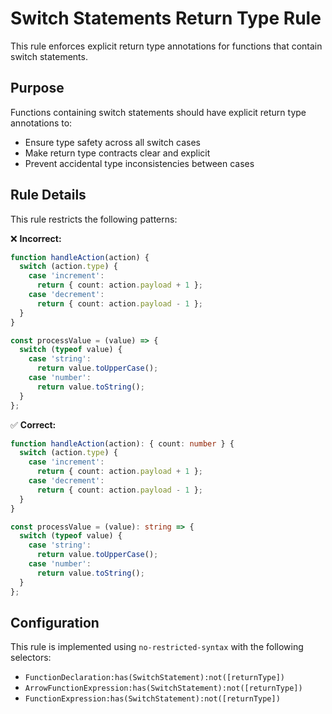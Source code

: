 # Switch Statements Return Type Rule

This rule enforces explicit return type annotations for functions that contain switch statements.

## Purpose

Functions containing switch statements should have explicit return type annotations to:
- Ensure type safety across all switch cases
- Make return type contracts clear and explicit
- Prevent accidental type inconsistencies between cases

## Rule Details

This rule restricts the following patterns:

❌ **Incorrect:**
```typescript
function handleAction(action) {
  switch (action.type) {
    case 'increment':
      return { count: action.payload + 1 };
    case 'decrement':
      return { count: action.payload - 1 };
  }
}

const processValue = (value) => {
  switch (typeof value) {
    case 'string':
      return value.toUpperCase();
    case 'number':
      return value.toString();
  }
};
```

✅ **Correct:**
```typescript
function handleAction(action): { count: number } {
  switch (action.type) {
    case 'increment':
      return { count: action.payload + 1 };
    case 'decrement':
      return { count: action.payload - 1 };
  }
}

const processValue = (value): string => {
  switch (typeof value) {
    case 'string':
      return value.toUpperCase();
    case 'number':
      return value.toString();
  }
};
```

## Configuration

This rule is implemented using `no-restricted-syntax` with the following selectors:

- `FunctionDeclaration:has(SwitchStatement):not([returnType])`
- `ArrowFunctionExpression:has(SwitchStatement):not([returnType])`
- `FunctionExpression:has(SwitchStatement):not([returnType])`